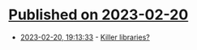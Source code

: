 # [Published on 2023-02-20](index.md)

* [2023-02-20, 19:13:33](https://lobste.rs/s/h4j3lg/killer_libraries) - [Killer libraries?](https://lobste.rs/s/h4j3lg/killer_libraries)
